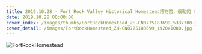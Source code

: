 ```yaml
---
title: 2019.10.28 - Fort Rock Valley Historical Homestead博物馆，俄勒冈 (© Prisma by Dukas Presseagentur GmbH/Alamy)
date: 2019.10.28 00:00:00
cover_index: /images/thumbs/FortRockHomestead_ZH-CN0775183699_533x300.jpg
cover_detail: /images/FortRockHomestead_ZH-CN0775183699_1920x1080.jpg
---
```


![FortRockHomestead](/images/FortRockHomestead_ZH-CN0775183699_1920x1080.jpg)
